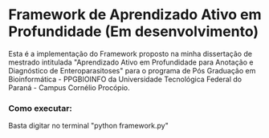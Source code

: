 # Framework de Aprendizado Ativo em Profundidade (Em desenvolvimento)

Esta é a implementação do Framework proposto na minha dissertação de mestrado intitulada "Aprendizado Ativo em Profundidade para Anotação e Diagnóstico de Enteroparasitoses" para o programa de Pós Graduação em Bioinformática - PPGBIOINFO da Universidade Tecnológica Federal do Paraná - Campus Cornélio Procópio.

### Como executar:

Basta digitar no terminal "python framework.py"